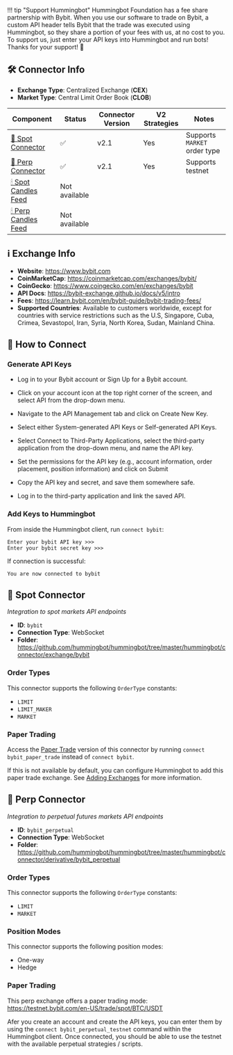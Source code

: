 !!! tip "Support Hummingbot"
    Hummingbot Foundation has a fee share partnership with Bybit. When you use our software to trade on Bybit, a custom API header tells Bybit that the trade was executed using Hummingbot, so they share a portion of your fees with us, at no cost to you. To support us, just enter your API keys into Hummingbot and run bots! Thanks for your support! 🙏

## 🛠 Connector Info

- **Exchange Type**: Centralized Exchange (**CEX**)
- **Market Type**: Central Limit Order Book (**CLOB**)

| Component | Status | Connector Version | V2 Strategies | Notes | 
| --------- | ------ | ----------------- |  ------------ | ----- |
| [🔀 Spot Connector](#spot-connector) | ✅ | v2.1 | Yes | Supports `MARKET` order type
| [🔀 Perp Connector](#perp-connector) | ✅ | v2.1 | Yes | Supports testnet
| [🕯 Spot Candles Feed](#spot-candles-feed) | Not available | 
| [🕯 Perp Candles Feed](#perp-candles-feed) | Not available | 

## ℹ️ Exchange Info

- **Website**: <https://www.bybit.com>
- **CoinMarketCap**: <https://coinmarketcap.com/exchanges/bybit/>
- **CoinGecko**: <https://www.coingecko.com/en/exchanges/bybit>
- **API Docs**: <https://bybit-exchange.github.io/docs/v5/intro>
- **Fees**: <https://learn.bybit.com/en/bybit-guide/bybit-trading-fees/>
- **Supported Countries**: Available to customers worldwide, except for countries with service restrictions such as the U.S, Singapore, Cuba, Crimea, Sevastopol, Iran, Syria, North Korea, Sudan, Mainland China.

## 🔑 How to Connect

### Generate API Keys

- Log in to your Bybit account or Sign Up for a Bybit account.

- Click on your account icon at the top right corner of the screen, and select API from the drop-down menu.

- Navigate to the API Management tab and click on Create New Key.

- Select either System-generated API Keys or Self-generated API Keys.

- Select Connect to Third-Party Applications, select the third-party application from the drop-down menu, and name the API key.

- Set the permissions for the API key (e.g., account information, order placement, position information) and click on Submit

- Copy the API key and secret, and save them somewhere safe.

- Log in to the third-party application and link the saved API. 

### Add Keys to Hummingbot

From inside the Hummingbot client, run `connect bybit`:

```
Enter your bybit API key >>>
Enter your bybit secret key >>>
```

If connection is successful:

```
You are now connected to bybit
```


## 🔀 Spot Connector
*Integration to spot markets API endpoints*

- **ID**: `bybit`
- **Connection Type**: WebSocket
- **Folder**: <https://github.com/hummingbot/hummingbot/tree/master/hummingbot/connector/exchange/bybit>

### Order Types

This connector supports the following `OrderType` constants:

- `LIMIT`
- `LIMIT_MAKER`
- `MARKET`

### Paper Trading

Access the [Paper Trade](/global-configs/paper-trade/) version of this connector by running `connect bybit_paper_trade` instead of `connect bybit`.

If this is not available by default, you can configure Hummingbot to add this paper trade exchange. See [Adding Exchanges](/global-configs/paper-trade/#adding-exchanges) for more information.

## 🔀 Perp Connector
*Integration to perpetual futures markets API endpoints*

- **ID**: `bybit_perpetual`
- **Connection Type**: WebSocket
- **Folder**: <https://github.com/hummingbot/hummingbot/tree/master/hummingbot/connector/derivative/bybit_perpetual>

### Order Types

This connector supports the following `OrderType` constants:

- `LIMIT`
- `MARKET`

### Position Modes

This connector supports the following position modes:

- One-way
- Hedge

### Paper Trading

This perp exchange offers a paper trading mode: <https://testnet.bybit.com/en-US/trade/spot/BTC/USDT>

Afer you create an account and create the API keys, you can enter them by using the `connect bybit_perpetual_testnet` command within the Hummingbot client. Once connected, you should be able to use the testnet with the available perpetual strategies / scripts. 

